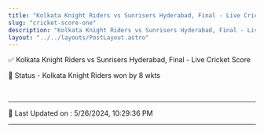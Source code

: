 ```yaml
---
title: "Kolkata Knight Riders vs Sunrisers Hyderabad, Final - Live Cricket Score"
slug: "cricket-score-one"
description: "Kolkata Knight Riders vs Sunrisers Hyderabad, Final - Live Cricket Score - Kolkata Knight Riders won by 8 wkts."
layout: "../../layouts/PostLayout.astro"
--- 
```


✅ Kolkata Knight Riders vs Sunrisers Hyderabad, Final - Live Cricket Score

📑 Status - Kolkata Knight Riders won by 8 wkts

<br />

***

📝 Last Updated on : 5/26/2024, 10:29:36 PM

***

